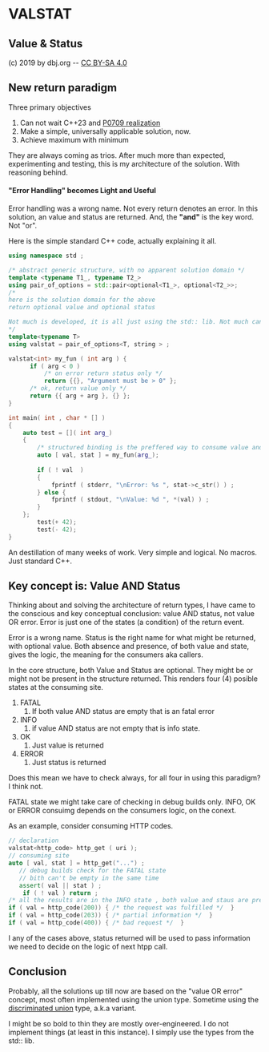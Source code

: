 # VALSTAT
## Value & Status
(c) 2019 by dbj.org -- [CC BY-SA 4.0](https://creativecommons.org/licenses/by-sa/4.0/)

## New return paradigm

Three primary objectives

1. Can not wait C++23 and [P0709 realization](https://herbsutter.com/2018/07/02/trip-report-summer-iso-c-standards-meeting-rapperswil/) 
2. Make a simple, universally applicable solution, now.
3. Achieve maximum with minimum 

They are always coming as trios. After much more than expected,  experimenting and testing, this is my architecture of the solution. With reasoning behind.

#### "Error Handling" becomes Light and Useful

Error handling was a wrong name. Not every return denotes an error. In this solution, an value and status are returned. And, the **"and"** is the key word. Not "or".

Here is the simple standard C++ code, actually explaining it all.

```cpp
using namespace std ;

/* abstract generic structure, with no apparent solution domain */
template <typename T1_, typename T2_>
using pair_of_options = std::pair<optional<T1_>, optional<T2_>>;
/* 
here is the solution domain for the above 
return optional value and optional status

Not much is developed, it is all just using the std:: lib. Not much can go wrong.
*/
template<typename T>
using valstat = pair_of_options<T, string > ;

valstat<int> my_fun ( int arg ) {
      if ( arg < 0 ) 
          /* on error return status only */
          return {{}, "Argument must be > 0" };
      /* ok, return value only */    
      return {{ arg + arg }, {} };
}

int main( int , char * [] )
{
    auto test = []( int arg_) 
    {
        /* structured binding is the preffered way to consume value and status */
        auto [ val, stat ] = my_fun(arg_);
    
        if ( ! val  ) 
        { 
            fprintf ( stderr, "\nError: %s ", stat->c_str() ) ; 
        } else {
            fprintf ( stdout, "\nValue: %d ", *(val) ) ; 
        }
    };
        test(+ 42);
        test(- 42);
}
```
An destillation of many weeks of work. Very simple and logical. No macros. Just standard C++. 

## Key concept is: Value AND Status
Thinking about and solving the architecture of return types, I have came to 
the conscious and key conceptual conclusion: value AND status, not value OR error. Error is just one of the states (a condition) of the return event. 

Error is a wrong name. Status is the right name for what might be returned, with optional value. Both absence and presence, of both value and state, gives the logic, the meaning for the consumers aka callers.

 In the core structure, both Value and Status are optional. They might be or might not be present in the structure returned. This renders four (4) posible states at the consuming site.

1. FATAL  
    1. If both value AND status are empty that is an fatal error
2. INFO 
    1. if value AND status are not empty that is info state.
3. OK 
   1. Just value is returned 
4. ERROR 
   1. Just status is returned

Does this mean we have to check always, for all four in using this paradigm? I think not.

FATAL state we might take care of checking in debug builds only. INFO, OK or ERROR consuimg  depends on the consumers logic, on the conext.

As an example, consider consuming HTTP codes.
```cpp
// declaration
valstat<http_code> http_get ( uri );
// consuming site
auto [ val, stat ] = http_get("...") ;
   // debug builds check for the FATAL state
   // bith can't be empty in the same time
   assert( val || stat ) ;
    if ( ! val ) return ;
/* all the results are in the INFO state , both value and staus are present as described by HTTP protocol */
if ( val = http_code(200)) { /* the request was fulfilled */  }
if ( val = http_code(203)) { /* partial information */  }
if ( val = http_code(400)) { /* bad request */  }
```
I any of the cases above, status returned will be used to pass information we need to decide on the logic of next htpp call.
## Conclusion

Probably, all the solutions up till now are based on the "value OR error" concept, 
most often implemented using the union type. Sometime using the [discriminated union](https://pdfs.semanticscholar.org/0a8c/2e0f3a194b15970472dca07c37c2172b69fb.pdf) type, a.k.a variant. 

I might be so bold to thin they are mostly over-engineered. I do not implement things (at least in this instance). I simply use the types from the std:: lib.
